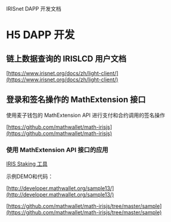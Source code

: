 IRISnet DAPP 开发文档

# H5 DAPP 开发

## 链上数据查询的 IRISLCD 用户文档

[https://www.irisnet.org/docs/zh/light-client/](https://www.irisnet.org/docs/zh/light-client/)

## 登录和签名操作的 MathExtension 接口

使用麦子钱包的 MathExtension API 进行支付和合约调用的签名操作

[https://github.com/mathwallet/math-irisjs](https://github.com/mathwallet/math-irisjs)

### 使用 MathExtension API 接口的应用

[IRIS Staking 工具](https://m.medishares.net/iris/delegate)

示例DEMO和代码：

[http://developer.mathwallet.org/sample13/](http://developer.mathwallet.org/sample13/)

[https://github.com/mathwallet/math-irisjs/tree/master/sample](https://github.com/mathwallet/math-irisjs/tree/master/sample)